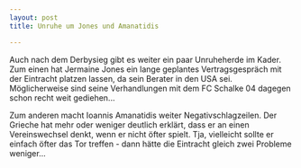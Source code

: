 ```yaml
---
layout: post
title: Unruhe um Jones und Amanatidis

---
```


Auch nach dem Derbysieg gibt es weiter ein paar Unruheherde im Kader. Zum einen hat Jermaine Jones ein lange geplantes Vertragsgespräch mit der Eintracht platzen lassen, da sein Berater in den USA sei. Möglicherweise sind seine Verhandlungen mit dem FC Schalke 04 dagegen schon recht weit gediehen...

Zum anderen macht Ioannis Amanatidis weiter Negativschlagzeilen. Der Grieche hat mehr oder weniger deutlich erklärt, dass er an einen Vereinswechsel denkt, wenn er nicht öfter spielt. Tja, vielleicht sollte er einfach öfter das Tor treffen - dann hätte die Eintracht gleich zwei Probleme weniger...
